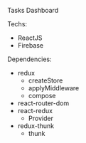 Tasks Dashboard

Techs: 
  - ReactJS
  - Firebase
  
 Dependencies:
  - redux
    - createStore
    - applyMiddleware
    - compose
  - react-router-dom
  - react-redux
    - Provider
  - redux-thunk
    - thunk
